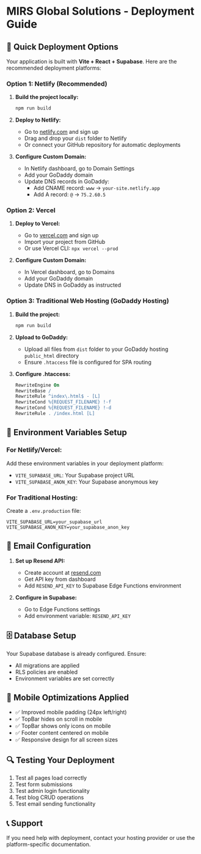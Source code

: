 # MIRS Global Solutions - Deployment Guide

## 🚀 Quick Deployment Options

Your application is built with **Vite + React + Supabase**. Here are the recommended deployment platforms:

### Option 1: Netlify (Recommended)
1. **Build the project locally:**
   ```bash
   npm run build
   ```

2. **Deploy to Netlify:**
   - Go to [netlify.com](https://netlify.com) and sign up
   - Drag and drop your `dist` folder to Netlify
   - Or connect your GitHub repository for automatic deployments

3. **Configure Custom Domain:**
   - In Netlify dashboard, go to Domain Settings
   - Add your GoDaddy domain
   - Update DNS records in GoDaddy:
     - Add CNAME record: `www` → `your-site.netlify.app`
     - Add A record: `@` → `75.2.60.5`

### Option 2: Vercel
1. **Deploy to Vercel:**
   - Go to [vercel.com](https://vercel.com) and sign up
   - Import your project from GitHub
   - Or use Vercel CLI: `npx vercel --prod`

2. **Configure Custom Domain:**
   - In Vercel dashboard, go to Domains
   - Add your GoDaddy domain
   - Update DNS in GoDaddy as instructed

### Option 3: Traditional Web Hosting (GoDaddy Hosting)
1. **Build the project:**
   ```bash
   npm run build
   ```

2. **Upload to GoDaddy:**
   - Upload all files from `dist` folder to your GoDaddy hosting `public_html` directory
   - Ensure `.htaccess` file is configured for SPA routing

3. **Configure .htaccess:**
   ```apache
   RewriteEngine On
   RewriteBase /
   RewriteRule ^index\.html$ - [L]
   RewriteCond %{REQUEST_FILENAME} !-f
   RewriteCond %{REQUEST_FILENAME} !-d
   RewriteRule . /index.html [L]
   ```

## 🔧 Environment Variables Setup

### For Netlify/Vercel:
Add these environment variables in your deployment platform:
- `VITE_SUPABASE_URL`: Your Supabase project URL
- `VITE_SUPABASE_ANON_KEY`: Your Supabase anonymous key

### For Traditional Hosting:
Create a `.env.production` file:
```env
VITE_SUPABASE_URL=your_supabase_url
VITE_SUPABASE_ANON_KEY=your_supabase_anon_key
```

## 📧 Email Configuration
1. **Set up Resend API:**
   - Create account at [resend.com](https://resend.com)
   - Get API key from dashboard
   - Add `RESEND_API_KEY` to Supabase Edge Functions environment

2. **Configure in Supabase:**
   - Go to Edge Functions settings
   - Add environment variable: `RESEND_API_KEY`

## 🗄️ Database Setup
Your Supabase database is already configured. Ensure:
- All migrations are applied
- RLS policies are enabled
- Environment variables are set correctly

## 📱 Mobile Optimizations Applied
- ✅ Improved mobile padding (24px left/right)
- ✅ TopBar hides on scroll in mobile
- ✅ TopBar shows only icons on mobile
- ✅ Footer content centered on mobile
- ✅ Responsive design for all screen sizes

## 🔍 Testing Your Deployment
1. Test all pages load correctly
2. Test form submissions
3. Test admin login functionality
4. Test blog CRUD operations
5. Test email sending functionality

## 📞 Support
If you need help with deployment, contact your hosting provider or use the platform-specific documentation.